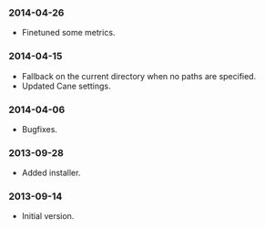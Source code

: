 ### 2014-04-26

* Finetuned some metrics.

### 2014-04-15

* Fallback on the current directory when no paths are specified.
* Updated Cane settings.

### 2014-04-06

* Bugfixes.

### 2013-09-28

* Added installer.

### 2013-09-14

* Initial version.
